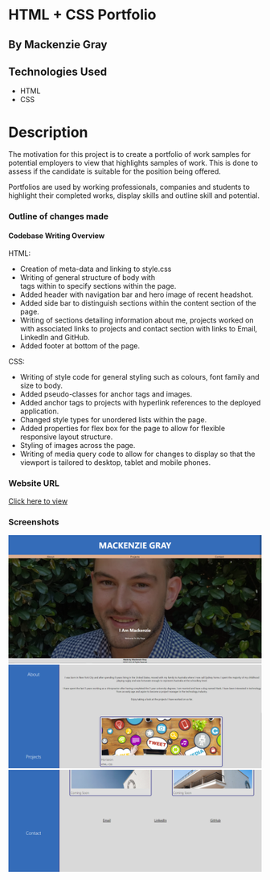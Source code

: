# HTML + CSS Portfolio

## By Mackenzie Gray

## Technologies Used

- HTML
- CSS

# Description

The motivation for this project is to create a portfolio of work samples for potential employers to view that highlights samples of work. This is done to assess if the candidate is suitable for the position being offered. 

Portfolios are used by working professionals, companies and students to highlight their completed works, display skills and outline skill and potential.

### Outline of changes made

#### Codebase Writing Overview

HTML:
- Creation of meta-data and linking to style.css
- Writing of general structure of body with <div> tags within to specify sections within the page.
- Added header with navigation bar and hero image of recent headshot.
- Added side bar to distinguish sections within the content section of the page.
- Writing of sections detailing information about me, projects worked on with associated links to projects and contact section with links to Email, LinkedIn and GitHub.
- Added footer at bottom of the page. 

CSS:
- Writing of style code for general styling such as colours, font family and size to body.
- Added pseudo-classes for anchor tags and images.
- Added anchor tags to projects with hyperlink references to the deployed application. 
- Changed style types for unordered lists within the page.
- Added properties for flex box for the page to allow for flexible responsive layout structure. 
- Styling of images across the page.
- Writing of media query code to allow for changes to display so that the viewport is tailored to desktop, tablet and mobile phones. 

### Website URL
[Click here to view](https://mdkgray.github.io/portfolio_mackenzie/)

### Screenshots
![Homepage_1](./assets/Images/Portfolio_Screenshot1.PNG)
![Homepage_2](./assets/Images/Portfolio_Screenshot2.PNG)
![Homepage_3](./assets/Images/Portfolio_Screenshot3.PNG)